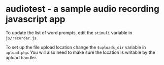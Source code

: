 # audiotest - a sample audio recording javascript app

To update the list of word prompts, edit the `stimuli` variable in
`js/recorder.js`.

To set up the file upload location change the `$uploads_dir` variable in
`upload.php`. You will also need to make sure the location is writable
by the upload handler.
